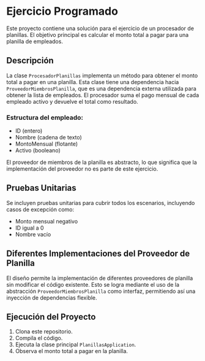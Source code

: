 # Ejercicio Programado

Este proyecto contiene una solución para el ejercicio de un procesador de planillas. El objetivo principal es calcular el monto total a pagar para una planilla de empleados.

## Descripción

La clase `ProcesadorPlanillas` implementa un método para obtener el monto total a pagar en una planilla. Esta clase tiene una dependencia hacia `ProveedorMiembrosPlanilla`, que es una dependencia externa utilizada para obtener la lista de empleados. El procesador suma el pago mensual de cada empleado activo y devuelve el total como resultado.

### Estructura del empleado:

- ID (entero)
- Nombre (cadena de texto)
- MontoMensual (flotante)
- Activo (booleano)

El proveedor de miembros de la planilla es abstracto, lo que significa que la implementación del proveedor no es parte de este ejercicio.

## Pruebas Unitarias

Se incluyen pruebas unitarias para cubrir todos los escenarios, incluyendo casos de excepción como:

- Monto mensual negativo
- ID igual a 0
- Nombre vacío

## Diferentes Implementaciones del Proveedor de Planilla

El diseño permite la implementación de diferentes proveedores de planilla sin modificar el código existente. Esto se logra mediante el uso de la abstracción `ProveedorMiembrosPlanilla` como interfaz, permitiendo así una inyección de dependencias flexible.

## Ejecución del Proyecto

1. Clona este repositorio.
2. Compila el código.
3. Ejecuta la clase principal `PlanillasApplication`.
4. Observa el monto total a pagar en la planilla.
